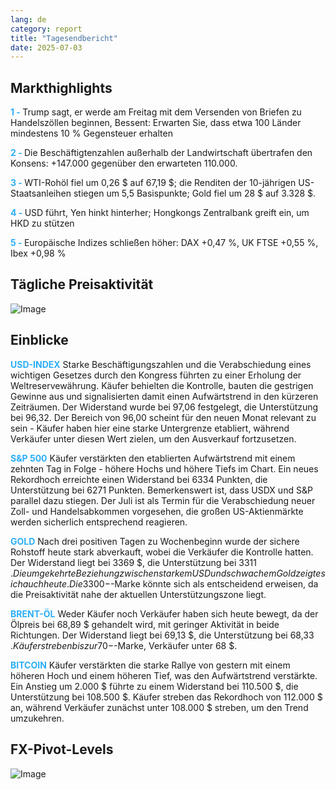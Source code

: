 ```yaml
---
lang: de
category: report
title: "Tagesendbericht"
date: 2025-07-03
---
```



<h2>Markthighlights</h2>
<strong style="color: #2caef7;">1 - </strong> Trump sagt, er werde am Freitag mit dem Versenden von Briefen zu Handelszöllen beginnen, Bessent: Erwarten Sie, dass etwa 100 Länder mindestens 10 % Gegensteuer erhalten

<strong style="color: #2caef7;">2 - </strong> Die Beschäftigtenzahlen außerhalb der Landwirtschaft übertrafen den Konsens: +147.000 gegenüber den erwarteten 110.000.

<strong style="color: #2caef7;">3 - </strong> WTI-Rohöl fiel um 0,26 $ auf 67,19 $; die Renditen der 10-jährigen US-Staatsanleihen stiegen um 5,5 Basispunkte; Gold fiel um 28 $ auf 3.328 $.


<strong style="color: #2caef7;">4 - </strong> USD führt, Yen hinkt hinterher; Hongkongs Zentralbank greift ein, um HKD zu stützen

<strong style="color: #2caef7;">5 - </strong> Europäische Indizes schließen höher: DAX +0,47 %, UK FTSE +0,55 %, Ibex +0,98 %




<h2>Tägliche Preisaktivität</h2>
<img src="https://markleighedu.github.io/img/Jul-2025/03-Jul-2025/price.jpg" alt="Image"/>

<h2>Einblicke</h2>
<strong style="color: #2caef7;">USD-INDEX</strong> Starke Beschäftigungszahlen und die Verabschiedung eines wichtigen Gesetzes durch den Kongress führten zu einer Erholung der Weltreservewährung. Käufer behielten die Kontrolle, bauten die gestrigen Gewinne aus und signalisierten damit einen Aufwärtstrend in den kürzeren Zeiträumen. Der Widerstand wurde bei 97,06 festgelegt, die Unterstützung bei 96,32. Der Bereich von 96,00 scheint für den neuen Monat relevant zu sein - Käufer haben hier eine starke Untergrenze etabliert, während Verkäufer unter diesen Wert zielen, um den Ausverkauf fortzusetzen.

<strong style="color: #2caef7;">S&P 500</strong> Käufer verstärkten den etablierten Aufwärtstrend mit einem zehnten Tag in Folge - höhere Hochs und höhere Tiefs im Chart. Ein neues Rekordhoch erreichte einen Widerstand bei 6334 Punkten, die Unterstützung bei 6271 Punkten. Bemerkenswert ist, dass USDX und S&P parallel dazu stiegen. Der Juli ist als Termin für die Verabschiedung neuer Zoll- und Handelsabkommen vorgesehen, die großen US-Aktienmärkte werden sicherlich entsprechend reagieren.

<strong style="color: #2caef7;">GOLD</strong> Nach drei positiven Tagen zu Wochenbeginn wurde der sichere Rohstoff heute stark abverkauft, wobei die Verkäufer die Kontrolle hatten. Der Widerstand liegt bei 3369 $, die Unterstützung bei 3311 $. Die umgekehrte Beziehung zwischen starkem USD und schwachem Gold zeigte sich auch heute. Die 3300-$-Marke könnte sich als entscheidend erweisen, da die Preisaktivität nahe der aktuellen Unterstützungszone liegt.

<strong style="color: #2caef7;">BRENT-ÖL</strong> Weder Käufer noch Verkäufer haben sich heute bewegt, da der Ölpreis bei 68,89 $ gehandelt wird, mit geringer Aktivität in beide Richtungen. Der Widerstand liegt bei 69,13 $, die Unterstützung bei 68,33 $. Käufer streben bis zur 70-$-Marke, Verkäufer unter 68 $.

<strong style="color: #2caef7;">BITCOIN</strong> Käufer verstärkten die starke Rallye von gestern mit einem höheren Hoch und einem höheren Tief, was den Aufwärtstrend verstärkte. Ein Anstieg um 2.000 $ führte zu einem Widerstand bei 110.500 $, die Unterstützung bei 108.500 $. Käufer streben das Rekordhoch von 112.000 $ an, während Verkäufer zunächst unter 108.000 $ streben, um den Trend umzukehren.



<h2>FX-Pivot-Levels</h2>
<img src="https://markleighedu.github.io/img/Jul-2025/03-Jul-2025/pivot.jpg" alt="Image"/>